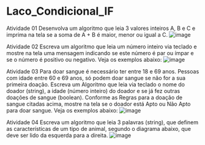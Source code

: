 # Laco_Condicional_IF

Atividade 01
Desenvolva um algoritmo que leia 3 valores inteiros A, B e C e imprima na tela se a soma de A + B é maior, menor ou igual a C.
![image](https://github.com/user-attachments/assets/9faa77f9-9bd3-4474-b01c-8ab36865098b)

Atividade 02
Escreva um algoritmo que leia um número inteiro via teclado e mostre na tela uma mensagem indicando se este número é par ou ímpar e se o número é positivo ou negativo. Veja os exemplos abaixo:
![image](https://github.com/user-attachments/assets/09e319bd-844b-40a1-8a59-cb0fca3be318)

Atividade 03
Para doar sangue é necessário ter entre 18 e 69 anos. Pessoas com idade entre 60 e 69 anos, só podem doar sangue se não for a sua primeira doação. Escreva um Algoritmo que leia via teclado o nome do doador (string), a idade (número inteiro) do doador e se já fez outras doações de sangue (boolean). Conforme as Regras para a doação de sangue citadas acima, mostre na tela se o doador está Apto ou Não Apto para doar sangue. Veja os exemplos abaixo:
![image](https://github.com/user-attachments/assets/60434062-f11c-49be-b01a-9c94aa3bfb17)

Atividade 04
Escreva um algoritmo que leia 3 palavras (string), que definem as características de um tipo de animal, segundo o diagrama abaixo, que deve ser lido da esquerda para a direita.
![image](https://github.com/user-attachments/assets/1018c254-985c-4540-beb0-a9474491e497)
